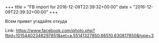 +++
title = "FB import for 2016-12-09T22:39:32+00:00"
date = "2016-12-09T22:39:32+00:00"
+++

Всем привет угадайте откуда

Link: <a href="https://www.facebook.com/photo.php?fbid=10154402346297851&set=a.55141327850.66510.630817850&type=3">https://www.facebook.com/photo.php?fbid=10154402346297851&set=a.55141327850.66510.630817850&type=3</a>
